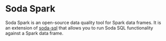 # Soda Spark

Soda Spark is an open-source data quality tool for Spark data frames. It is an
extension of [soda-sql](https://github.com/sodadata/soda-sql) that allows
you to run Soda SQL functionality against a Spark data frame.
